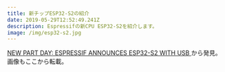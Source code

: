 ```yaml
---
title: 新チップESP32-S2の紹介
date: 2019-05-29T12:52:49.241Z
description: Espressifの新CPU ESP32-S2を紹介します。
image: /img/esp32-s2.jpg
---
```

[NEW PART DAY: ESPRESSIF ANNOUNCES ESP32-S2 WITH USB](https://hackaday.com/2019/05/21/new-part-day-espressif-announces-esp32-s2-with-usb/)から発見。画像もここから転載。
